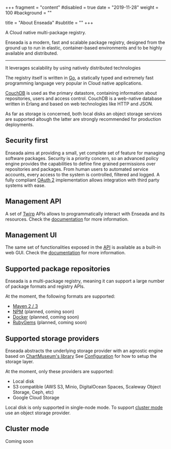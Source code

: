+++
fragment = "content"
#disabled = true
date = "2019-11-28"
weight = 100
#background = ""

title = "About Enseada"
#subtitle = ""
+++

A Cloud native multi-package registry.

Enseada is a modern, fast and scalable package registry, designed from the ground up
to run in elastic, container-based environments and to be highly available and distributed.

---

It leverages scalability by using natively distributed technologies

The registry itself is written in [Go](https://golang.org), a statically typed and extremely fast programming language very popular in Cloud native applications.

[CouchDB](https://couchdb.apache.org/) is used as the primary datastore, containing information about
repositories, users and access control. CouchDB is a web-native database written in Erlang and based on web technologies like HTTP and JSON.

As far as storage is concerned, both local disks an object storage services are supported altough the latter are strongly recommended for production deployments.

## Security first

Enseada aims at providing a small, yet complete set of feature for managing software packages.
Security is a priority concern, so an advanced policy engine provides the capabilities to define fine grained permissions over repositories and packages. From human users to automated service accounts, every access to the system is controlled, filtered and logged. A fully compliant [OAuth 2](https://auth0.com/docs/protocols/oauth2) implementation allows integration with third party systems with ease.

## Management API

A set of [Twirp](https://twitchtv.github.io/twirp) APIs allows to programmatically interact with Enseada and its resources. Check the [documentation](https://docs.enseada.io/developers/apis.html) for more information.

## Management UI

The same set of functionalities exposed in the [API](#management-api) is available as a built-in web GUI. Check the [documentation](https://docs.enseada.io/users/ui.html) for more information.

## Supported package repositories

Enseada is a multi-package registry, meaning it can support a large number of package formats and registry APIs.

At the moment, the following formats are supported:

- [Maven 2 / 3](https://maven.apache.org/guides/introduction/introduction-to-repositories.html)
- [NPM](https://github.com/npm/registry/blob/master/docs/REGISTRY-API.md) (planned, coming soon)
- [Docker](https://docs.docker.com/registry/spec/api/) (planned, coming soon)
- [RubyGems](https://rubygems.org) (planned, coming soon)

## Supported storage providers

Enseada abstracts the underlying storage provider with an agnostic engine based on [ChartMuseum's library](https://github.com/chartmuseum/storage)
See [Configuration](#configuration) for how to setup the storage layer.

At the moment, only these providers are supported:

- Local disk
- S3 compatible (AWS S3, Minio, DigitalOcean Spaces, Scaleway Object Storage, Ceph, etc)
- Google Cloud Storage

Local disk is only supported in single-node mode. To support [cluster mode](#cluster-mode) use an object storage provider.

## Cluster mode

Coming soon
